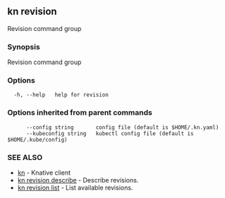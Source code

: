 ## kn revision

Revision command group

### Synopsis

Revision command group

### Options

```
  -h, --help   help for revision
```

### Options inherited from parent commands

```
      --config string       config file (default is $HOME/.kn.yaml)
      --kubeconfig string   kubectl config file (default is $HOME/.kube/config)
```

### SEE ALSO

* [kn](kn.md)	 - Knative client
* [kn revision describe](kn_revision_describe.md)	 - Describe revisions.
* [kn revision list](kn_revision_list.md)	 - List available revisions.

